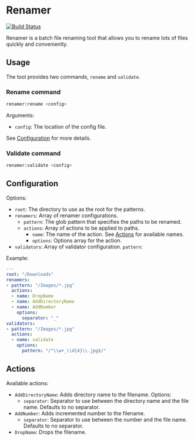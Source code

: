 # Renamer

[![Build Status](https://travis-ci.org/gergoerdosi/renamer.svg?branch=master)](https://travis-ci.org/gergoerdosi/renamer)

Renamer is a batch file renaming tool that allows you to rename lots of files quickly and conveniently.

## Usage

The tool provides two commands, `rename` and `validate`.

### Rename command

```bash
renamer:rename <config>
```

Arguments:
* `config`: The location of the config file.

See [Configuration](#configuration) for more details.

### Validate command

```bash
renamer:validate <config>
```

## Configuration

Options:
* `root`: The directory to use as the root for the patterns.
* `renamers`: Array of renamer configurations.
  * `pattern`: The glob pattern that specifies the paths to be renamed.
  * `actions`: Array of actions to be applied to paths.
    * `name`: The name of the action. See [Actions](#actions) for available names.
    * `options`: Options array for the action.
* `validators`: Array of validator configuration.
  `pattern`:

Example:

```yaml
---
root: "/Downloads"
renamers:
- pattern: "/Images/*.jpg"
  actions:
  - name: DropName
  - name: AddDirectoryName
  - name: AddNumber
    options:
      separator: "_"
validators:
- pattern: "/Images/*.jpg"
  actions:
  - name: validate
    options:
      pattern: "/^\\w+_\\d{4}\\.jpg$/"
```

## Actions

Available actions:
* `AddDirectoryName`: Adds directory name to the filename. Options:
  * `separator`: Separator to use between the directory name and the file name. Defaults to no separator.
* `AddNumber`: Adds incremented number to the filename.
  * `separator`: Separator to use between the number and the file name. Defaults to no separator.
* `DropName`: Drops the filename.

